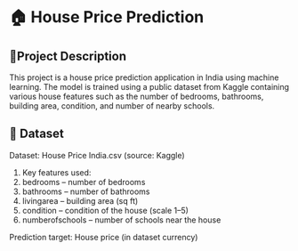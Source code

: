 # 🏠 House Price Prediction
## 📌Project Description
This project is a house price prediction application in India using machine learning. The model is trained using a public dataset from Kaggle containing various house features such as the number of bedrooms, bathrooms, building area, condition, and number of nearby schools.

## 📂 Dataset
Dataset: House Price India.csv (source: Kaggle)
1. Key features used:
2. bedrooms – number of bedrooms
3. bathrooms – number of bathrooms
4. livingarea – building area (sq ft)
5. condition – condition of the house (scale 1–5)
6. numberofschools – number of schools near the house

Prediction target:
House price (in dataset currency)
